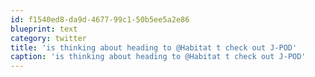 ```yaml
---
id: f1540ed8-da9d-4677-99c1-50b5ee5a2e86
blueprint: text
category: twitter
title: 'is thinking about heading to @Habitat t check out J-POD'
caption: 'is thinking about heading to @Habitat t check out J-POD'
---
```

